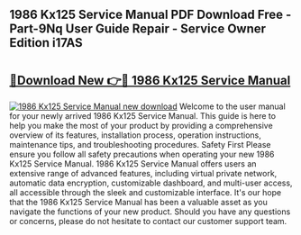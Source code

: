 ## 1986 Kx125 Service Manual PDF Download Free - Part-9Nq User Guide Repair - Service Owner Edition i17AS

# <h2><a href="http://bc34922.oget.top/?id=1986+Kx125+Service+Manual">🔗Download New 👉🔴 1986 Kx125 Service Manual</a></h2>

[![1986 Kx125 Service Manual new download](https://i.imgur.com/5g1atiW.png)](http://bc34922.oget.top/?id=1986+Kx125+Service+Manual)
Welcome to the user manual for your newly arrived 1986 Kx125 Service Manual. This guide is here to help you make the most of your product by providing a comprehensive overview of its features, installation process, operation instructions, maintenance tips, and troubleshooting procedures. Safety First Please ensure you follow all safety precautions when operating your new 1986 Kx125 Service Manual. 1986 Kx125 Service Manual offers users an extensive range of advanced features, including virtual private network, automatic data encryption, customizable dashboard, and multi-user access, all accessible through the sleek and customizable interface. It's our hope that the 1986 Kx125 Service Manual has been a valuable asset as you navigate the functions of your new product. Should you have any questions or concerns, please do not hesitate to contact our customer support team.
